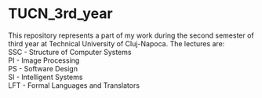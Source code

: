 # TUCN_3rd_year
This repository represents a part of my work during the second semester of third year at Technical University of Cluj-Napoca.
The lectures are: <br />
SSC - Structure of Computer Systems <br />
PI - Image Processing <br />
PS - Software Design <br />
SI - Intelligent Systems <br />
LFT - Formal Languages and Translators <br />
